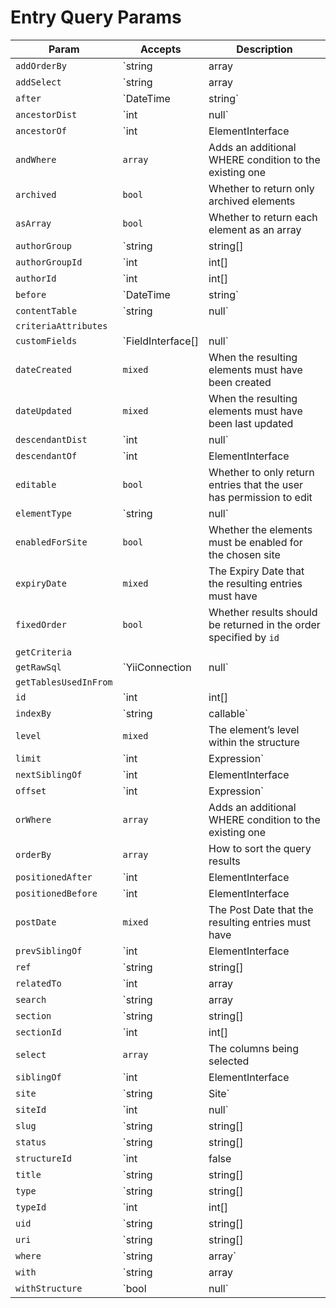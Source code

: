 # Entry Query Params

| Param                 | Accepts                              | Description
| --------------------- | ------------------------------------ | -----------------------------------------------------------------------------------------
| `addOrderBy`          | `string|array|Expression`            | Adds additional ORDER BY columns to the query
| `addSelect`           | `string|array|Expression`            | Add more columns to the SELECT part of the query
| `after`               | `DateTime|string`                    | Sets the `postDate` param to only allow entries whose Post Date is after the given value
| `ancestorDist`        | `int|null`                           | The maximum number of levels that results may be separated from `ancestorOf`
| `ancestorOf`          | `int|ElementInterface|null`          | The element (or its ID) that results must be an ancestor of
| `andWhere`            | `array`                              | Adds an additional WHERE condition to the existing one
| `archived`            | `bool`                               | Whether to return only archived elements
| `asArray`             | `bool`                               | Whether to return each element as an array
| `authorGroup`         | `string|string[]|null`               | Sets the `authorGroupId` param based on a given user group(s)’s handle(s)
| `authorGroupId`       | `int|int[]|null`                     | The user group ID(s) that the resulting entries’ authors must be in
| `authorId`            | `int|int[]|null`                     | The user ID(s) that the resulting entries’ authors must have
| `before`              | `DateTime|string`                    | Sets the `postDate` param to only allow entries whose Post Date is before the given value
| `contentTable`        | `string|null`                        | The content table that will be joined by this query
| `criteriaAttributes`  |                                      |
| `customFields`        | `FieldInterface[]|null`              | The fields that may be involved in this query
| `dateCreated`         | `mixed`                              | When the resulting elements must have been created
| `dateUpdated`         | `mixed`                              | When the resulting elements must have been last updated
| `descendantDist`      | `int|null`                           | The maximum number of levels that results may be separated from `descendantOf`
| `descendantOf`        | `int|ElementInterface|null`          | The element (or its ID) that results must be a descendant of
| `editable`            | `bool`                               | Whether to only return entries that the user has permission to edit
| `elementType`         | `string|null`                        | The name of the `ElementInterface` class
| `enabledForSite`      | `bool`                               | Whether the elements must be enabled for the chosen site
| `expiryDate`          | `mixed`                              | The Expiry Date that the resulting entries must have
| `fixedOrder`          | `bool`                               | Whether results should be returned in the order specified by `id`
| `getCriteria`         |                                      |
| `getRawSql`           | `YiiConnection|null`                 | Shortcut for `createCommand()->getRawSql()`
| `getTablesUsedInFrom` |                                      |
| `id`                  | `int|int[]|false|null`               | The element ID(s)
| `indexBy`             | `string|callable`                    | The name of the column by which the query results should be indexed by
| `level`               | `mixed`                              | The element’s level within the structure
| `limit`               | `int|Expression`                     | Maximum number of records to be returned
| `nextSiblingOf`       | `int|ElementInterface|null`          | The element (or its ID) that the result must be the next sibling of
| `offset`              | `int|Expression`                     | Zero-based offset from where the records are to be returned
| `orWhere`             | `array`                              | Adds an additional WHERE condition to the existing one
| `orderBy`             | `array`                              | How to sort the query results
| `positionedAfter`     | `int|ElementInterface|null`          | The element (or its ID) that the results must be positioned after
| `positionedBefore`    | `int|ElementInterface|null`          | The element (or its ID) that the results must be positioned before
| `postDate`            | `mixed`                              | The Post Date that the resulting entries must have
| `prevSiblingOf`       | `int|ElementInterface|null`          | The element (or its ID) that the result must be the previous sibling of
| `ref`                 | `string|string[]|null`               | The reference code(s) used to identify the element(s)
| `relatedTo`           | `int|array|ElementInterface|null`    | The element relation criteria
| `search`              | `string|array|SearchQuery|null`      | The search term to filter the resulting elements by
| `section`             | `string|string[]|Section|null`       | Sets the `sectionId` param based on a given section(s)’s handle(s)
| `sectionId`           | `int|int[]|null`                     | The section ID(s) that the resulting entries must be in
| `select`              | `array`                              | The columns being selected
| `siblingOf`           | `int|ElementInterface|null`          | The element (or its ID) that the results must be a sibling of
| `site`                | `string|Site`                        | Sets the `siteId` param based on a given site(s)’s handle
| `siteId`              | `int|null`                           | The site ID that the elements should be returned in
| `slug`                | `string|string[]|null`               | The slug that resulting elements must have
| `status`              | `string|string[]|null`               | The status(es) that the resulting elements must have
| `structureId`         | `int|false|null`                     | The structure ID that should be used to join in the structureelements table
| `title`               | `string|string[]|null`               | The title that resulting elements must have
| `type`                | `string|string[]|EntryType|null`     | Sets the `typeId` param based on a given entry type(s)’s handle(s)
| `typeId`              | `int|int[]|null`                     | The entry type ID(s) that the resulting entries must have
| `uid`                 | `string|string[]|null`               | The element UID(s)
| `uri`                 | `string|string[]|null`               | The URI that the resulting element must have
| `where`               | `string|array`                       | Query condition
| `with`                | `string|array|null`                  | The eager-loading declaration
| `withStructure`       | `bool|null`                          | Whether element structure data should automatically be left-joined into the query
